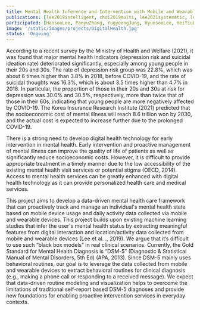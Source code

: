 ```yaml
---
title: Mental Health Inference and Intervention with Mobile and Wearable Computing
publications: [lee2019intelligent, choi2019multi, lee2021systematic, lee2022understanding]
participated: [HansooLee, PanyuZhang, YugyeongJung, HyunsooLee, HeiYiuLaw]
image: '/static/images/projects/DigitalHealth.jpg'
status: 'Ongoing'
---
```


According to a recent survey by the Ministry of Health and Welfare (2021), it was found that major mental health indicators (depression risk and suicidal ideation rate) deteriorated significantly, especially among young people in their 20s and 30s. The rate of depression risk group was 22.8%, which was about 6 times higher than 3.8% in 2018, before COVID-19, and the rate of suicidal thoughts was 16.3%, which is about 3.5 times higher than 4.7% in 2018. In particular, the proportion of those in their 20s and 30s at risk for depression was 30.0% and 30.5%, respectively, more than twice that of those in their 60s, indicating that young people are more negatively affected by COVID-19. The Korea Insurance Research Institute (2021) predicted that the socioeconomic cost of mental illness will reach 8.6 trillion won by 2030, and the actual cost is expected to increase further due to the prolonged COVID-19.

There is a strong need to develop digital health technology for early intervention in mental health. Early intervention and proactive management of mental illness can improve the quality of life of patients as well as significantly reduce socioeconomic costs. However, it is difficult to provide appropriate treatment in a timely manner due to the low accessibility of the existing mental health visit services or potential stigma (OECD, 2014). Access to mental health services can be greatly enhanced with digital health technology as it can provide personalized health care and medical services.

This project aims to develop a data-driven mental health care framework that can proactively track and manage an individual's mental health state based on mobile device usage and daily activity data collected via mobile and wearable devices. This project builds upon existing machine learning studies that infer the user's mental health status by extracting meaningful features from digital interaction and location/activity data collected from mobile and wearable devices (Lee et al. ., 2019). We argue that it’s difficult to use such “black box models” in real clinical scenarios. Currently, the Gold Standard for Mental Health Diagnosis is “DSM-5” (Diagnostic & Statistical Manual of Mental Disorders, 5th Ed) (APA, 2013). Since DSM-5 mainly uses behavioral routines, our goal is to leverage the data collected from mobile and wearable devices to extract behavioral routines for clinical diagnosis (e.g., making a phone call or responding to a received message). We expect that data-driven routine modeling and visualization helps to overcome the limitations of traditional self-report based DSM-5 diagnoses and provide new foundations for enabling proactive intervention services in everyday contexts.
